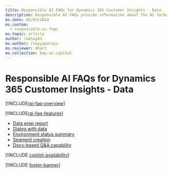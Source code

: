 ```yaml
---
title: Responsible AI FAQs for Dynamics 365 Customer Insights - Data
description: Responsible AI FAQs provide information about the AI technology used in Dynamics 365 Customer Insights - Data, along with key considerations and details about how the AI is used, how it was tested and evaluated, and any specific limitations.
ms.date: 05/03/2024
ms.custom: 
  - responsible-ai-faqs
ms.topic: article
author: radsay01
ms.author: rsayyaparaju
ms.reviewer: mhart
ms.collection: bap-ai-copilot 
---
```


# Responsible AI FAQs for Dynamics 365 Customer Insights - Data

[!INCLUDE[rai-faq-overview](includes/faqs-overview.md)]

[!INCLUDE[rai-faq-features](includes/faqs-feature.md)]

- [Data prep report](faqs-data-prep.md)
- [Dialog with data](faqs-dialog-data.md)
- [Environment status summary](faqs-environment-status.md)
- [Segment creation](faqs-segment-creation.md)
- [Docs-based Q&A capability](faqs-docs-qna.md)

[!INCLUDE [copilot-availability](includes/copilot-availability.md)]

[!INCLUDE [footer-banner](includes/footer-banner.md)]
